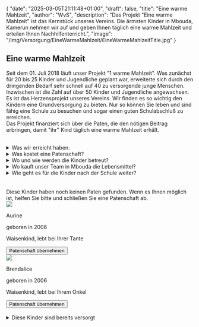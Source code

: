 {
    "date": "2025-03-05T21:11:48+01:00",
    "draft": false,
    "title": "Eine warme Mahlzeit",
    "author": "WvS",
    "description": "Das Projekt \"Eine warme Mahlzeit\" ist das Kernstück unseres Vereins. Die ärmsten Kinder in Mbouda, Kamerun nehmen wir auf und geben Ihnen täglich eine warme Mahlzeit und erteilen Ihnen Nachhilfenterricht.",
    "image": "/img/Versorgung/EineWarmeMahlzeit/EineWarmeMahlzeitTitle.jpg"
}
## Eine warme Mahlzeit
Seit dem 01. Juli 2018 läuft unser Projekt "1 warme Mahlzeit". Was zunächst für 20 bis 25 Kinder und Jugendliche geplant war, erweiterte sich durch den dringenden Bedarf sehr schnell auf 40 zu versorgende junge Menschen. Inzwischen ist die Zahl auf über 50 Kinder und Jugendliche angewachsen.  
Es ist das Herzensprojekt unseres Vereins. Wir finden es so wichtig den Kindern eine Grundversorgung zu bieten. Nur so können Sie leben und sind fähig eine Schule zu besuchen und sogar einen guten Schulabschluß zu erreichen.  
Das Projekt finanziert sich über die Paten, die den nötigen Beitrag erbringen, damit "ihr" Kind täglich eine warme Mahlzeit erhält.   
<br> 
<details>
    <summary class="combobox-summary">Was wir erreicht haben.</summary>
    <div class="combobox-details">      
          Im Jahr 2018 wurde das Projekt ins Leben gerufen. Anfangs wurden ca. 20 Kinder und Jugendliche mit Essen versorgt und erhielten eine Aufgabenbetreuung. Es wurde noch lange Zeit auf dem offenen Feuer gekocht. Im Jahr 2020 konnten wir endlich eine Küche finanzieren. Die ehrenamtlich arbeitenden Frauen sind sehr glücklich darüber.
          <div class="flexpictures">
            <input type="checkbox" id="expand-image1" />
            <label for="expand-image1">
              <img class="img-flexpictures" src="/img/Versorgung/EineWarmeMahlzeit/Küche1.jpg#imagemd" alt="Küche1" />
            </label>
            <input type="checkbox" id="expand-image2" />
            <label for="expand-image2">
              <img class="img-flexpictures" src="/img/Versorgung/EineWarmeMahlzeit/Küche2.jpg#imagemd" alt="Küche2" />
            </label>
          </div>
          Die sanitären Einrichtungen wurden bereits 2019 grundsaniert.
          <div class="flexpictures">
            <input type="checkbox" id="expand-image3" />
            <label for="expand-image3">
              <img class="img-flexpictures" src="/img/Versorgung/EineWarmeMahlzeit/SanitärVorher.png#imagemd" alt="Sanitär vorher" />
            </label>
            <input type="checkbox" id="expand-image4" />
            <label for="expand-image4">
              <img class="img-flexpictures" src="/img/Versorgung/EineWarmeMahlzeit/SanitärNachher.png#imagemd" alt="Sanitär nachher" />
            </label>
          </div>
          Es gibt schon einige Kinder, die die Schule erfolgreich beendet haben und die wir in der Ausbildung begleitet haben. Der wohl berühmteste ist unser erster Abgänger: Bertin. Er ist jetzt solzer Schneider. Wir haben ihm ein Atelier zur Verfügung gestellt, wo er jetzt weitere Jugendliche ausbildet. Er schneidert auch die jährliche Schuluniform für unsere Kinder. Es ist ein Geben und Nehmen, genauso wie wir uns das erhofft haben.
          <div class="flexpictures">
            <input type="checkbox" id="expand-image5" />
            <label for="expand-image5">
              <img class="img-flexpictures" src="/img/Versorgung/EineWarmeMahlzeit/Bertin1.jpeg#imagemd" alt="Bertin1" />
            </label>
            <input type="checkbox" id="expand-image6" />
            <label for="expand-image6">
              <img class="img-flexpictures" src="/img/Versorgung/EineWarmeMahlzeit/Bertin2.jpeg#imagemd" alt="Bertin2" />
            </label>
          </div>
    </div>
</details>
<details>
    <summary class="combobox-summary">Was kostet eine Patenschaft?</summary>
    <div class="combobox-details">
        Die Kosten für eine warme Mahlzeit im Jahr 2018 lagen bei ca. 0,75€ pro Kind pro Tag. 
        In den letzten Jahren sind die Preise für Grundnahrungsmittel in Kamerun u. a. durch den Ukrainekrieg aber auch durch den Krieg im eigenen Land stark gestiegen. Die Kosten sind im Jahr 2024 um ca. 60% höher als 2018. Es ergeben sich dadurch Kosten von ca. 1,20€ pro Kind pro Tag.
        Durch unser Landwirtschaftsprojekt fließt ein Teil der Erträge direkt in das Projekt “Eine warme Mahlzeit”. Dadurch ist es uns gelungen, den benötigten Betrag pro Kind auf 400€ im Jahr zu stabilisieren.
    </div>
</details>
<details>
    <summary class="combobox-summary">Wo und wie werden die Kinder betreut?</summary>
    <div class="combobox-details">        
        Unser Vereinsheim besteht seit Beginn des Projekts 2018. Im Jahr 2020 und 2022 wurde es renoviert. Die Küche und die sanitären Anlagen dazu werden im Bereich "Was wir erreicht haben" beschrieben.
        So sieht unser Vereinsheim in Mbouda, Kamerun aus.
        <div class="flexpictures">
            <input type="checkbox" id="expand-image7" />
            <label for="expand-image7">
              <img class="img-flexpictures" src="/img/Versorgung/EineWarmeMahlzeit/Vereinsheim2020.jpg#imagemd" alt="Vereinsheim 2020" />
            </label>
            <input type="checkbox" id="expand-image8" />
            <label for="expand-image8">
              <img class="img-flexpictures" src="/img/Versorgung/EineWarmeMahlzeit/Vereinsheim2022.jpg#imagemd" alt="Vereinsheim 2022" />
            </label>
        </div>
        Die Kinder finden immer genug Platz. Es passen alle hinein 😊
        <div class="flexpictures">
            <input type="checkbox" id="expand-image9" />
            <label for="expand-image9">
              <img class="img-flexpictures" src="/img/Versorgung/EineWarmeMahlzeit/Betreuung1.jpg#imagemd" alt="Betreuung1" />
            </label>
            <input type="checkbox" id="expand-image10" />
            <label for="expand-image10">
              <img class="img-flexpictures" src="/img/Versorgung/EineWarmeMahlzeit/Betreuung2.jpg#imagemd" alt="Betreuung2" />
            </label>
        </div>
    </div>
</details>
<details>
    <summary class="combobox-summary">Wo kauft unser Team in Mbouda die Lebensmittel?</summary>
    <div class="combobox-details">        
        Die Lebensmittel werde natürlich vor Ort gekauft. Hauptsächlich auf Märkten und in Geschäften in der näheren Umgebung. Es werden auch Teile der Ernte aus dem Landwirtschaftsprojekt unserem Verein kostenlos zur Verfügung gestellt.
    </div>
</details>
<details>
    <summary class="combobox-summary">Wie geht es für die Kinder nach der Schule weiter?</summary>
    <div class="combobox-details">        
        Wir haben bereits mehrere Jugendliche nach dem Schulabschluss während der Ausbildung begleitet. Es ist für den Verein nicht einfach für jedes Kind eine Ausbildung zu finanzieren. Aber meistens finden wir eine gute Lösung.  
        Bertin hat als schüchternes krankes Kind bei uns angefangen. Jetzt ist er Schneider und bildet weitere Jugendliche aus:
        <div class="flexpictures">
            <input type="checkbox" id="expand-image11" />
            <label for="expand-image11">
              <img class="img-flexpictures" src="/img/Versorgung/EineWarmeMahlzeit/Bertin3.jpg#imagemd" alt="Bertin3" />
            </label>
            <input type="checkbox" id="expand-image12" />
            <label for="expand-image12">
              <img class="img-flexpictures" src="/img/Versorgung/EineWarmeMahlzeit/Bertin4.jpeg#imagemd" alt="Bertin4" />
            </label>
        </div>
        Auch Landry durften wir begleiten. Er ist jetzt ausgebildeter Elektriker:
        <div class="flexpictures">
            <input type="checkbox" id="expand-image13" />
            <label for="expand-image13">
              <img class="img-flexpictures" src="/img/Versorgung/EineWarmeMahlzeit/Landry1.jpg#imagemd" alt="Landry1" />
            </label>
            <input type="checkbox" id="expand-image12" />
            <label for="expand-image12">
              <img class="img-flexpictures" src="/img/Versorgung/EineWarmeMahlzeit/Landry2.png#imagemd" alt="Landry2" />
            </label>
        </div>
        Es gibt noch weitere Jungendliche, die wir begleiten, z. B. zur Kosmetikerin, ...
    </div>
</details>
<br>
<br>
Diese Kinder haben noch keinen Paten gefunden. Wenn es Ihnen möglich ist, helfen Sie bitte und schließen Sie eine Patenschaft ab.  
<div class="profile-container">
    <img src="/img/Versorgung/EineWarmeMahlzeit/Kinder/Aurine.png">
    <div>
        <p>Aurine</p>
        <p>geboren in 2006</p>  
        <p>Waisenkind, lebt bei Ihrer Tante</p>
    </div>
    <button>Patenschaft übernehmen</button>
</div>
<div class="profile-container">
    <img src="/img/Versorgung/EineWarmeMahlzeit/Kinder/Brendalice.png">
    <div>
        <p>Brendalice</p>
        <p>geboren in 2006</p>  
        <p>Waisenkind, lebt bei Ihrem Onkel</p>
    </div>
    <button>Patenschaft übernehmen</button>
</div>
<br>
<details>
    <summary class="combobox-summary">Diese Kinder sind bereits versorgt</summary>
    <div class="combobox-details">        
        <div class="profile-container profile-container-supplied">
            <img src="/img/Versorgung/EineWarmeMahlzeit/Kinder/Aurine.png">
            <div>
                <p>Aurine</p>
                <p>geboren in 2006</p>  
                <p>Waisenkind, lebt bei Ihrer Tante</p>
            </div>
        </div>
        <div class="profile-container profile-container-supplied">
            <img src="/img/Versorgung/EineWarmeMahlzeit/Kinder/Aurine.png">
            <div>
                <p>Aurine</p>
                <p>geboren in 2006</p>  
                <p>Waisenkind, lebt bei Ihrer Tante</p>
            </div>
        </div>
    </div>
</details>